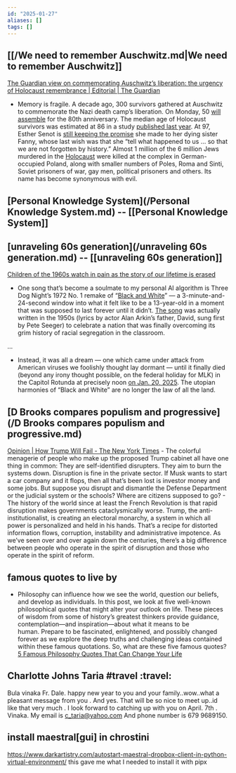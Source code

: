 ```yaml
---
id: "2025-01-27"
aliases: []
tags: []
---
```


## [[/We need to remember Auschwitz.md|We need to remember Auschwitz]] 

[The Guardian view on commemorating Auschwitz’s liberation: the urgency of Holocaust remembrance | Editorial | The Guardian](https://www.theguardian.com/commentisfree/2025/jan/26/the-guardian-view-on-commemorating-auschwitzs-liberation-the-urgency-of-holocaust-remembrance)
- Memory is fragile. A decade ago, 300 survivors gathered at Auschwitz to commemorate the Nazi death camp’s liberation. On Monday, 50 [will assemble](https://www.theguardian.com/world/2025/jan/13/speeches-by-politicians-banned-at-80th-anniversary-of-auschwitzs-liberation) for the 80th anniversary. The median age of Holocaust survivors was estimated at 86 in a study [published last year](https://www.timesofisrael.com/global-study-finds-number-of-holocaust-survivors-shrank-by-half-since-2000/). At 97, Esther Senot is [still keeping the promise](https://www.thelocal.at/20250115/how-did-the-world-allow-auschwitz-nazi-death-camp-survivors-speak-out-ahead-of-anniversary) she made to her dying sister Fanny, whose last wish was that she “tell what happened to us ... so that we are not forgotten by history.” Almost 1 million of the 6 million Jews murdered in the [Holocaust](https://www.theguardian.com/world/holocaust) were killed at the complex in German-occupied Poland, along with smaller numbers of Poles, Roma and Sinti, Soviet prisoners of war, gay men, political prisoners and others. Its name has become synonymous with evil.

## [Personal Knowledge System](/Personal Knowledge System.md) --  [[Personal Knowledge System]]
## [unraveling 60s generation](/unraveling 60s generation.md) -- [[unraveling 60s generation]]
[Children of the 1960s watch in pain as the story of our lifetime is erased](https://www.inquirer.com/opinion/commentary/trump-presidency-1960s-civil-rights-20250126.html) 

- One song that’s become a soulmate to my personal AI algorithm is Three Dog Night’s 1972 No. 1 remake of “[Black and White](https://www.youtube.com/watch?v=4f65mO146Zo)” — a 3-minute-and-24-second window into what it felt like to be a 13-year-old in a moment that was supposed to last forever until it didn’t. [The song](https://www.songfacts.com/facts/three-dog-night/black-and-white) was actually written in the 1950s (lyrics by actor Alan Arkin’s father, David, sung first by Pete Seeger) to celebrate a nation that was finally overcoming its grim history of racial segregation in the classroom. 

…

- Instead, it was all a dream — one which came under attack from American viruses we foolishly thought lay dormant — until it finally died (beyond any irony thought possible, on the federal holiday for MLK) in the Capitol Rotunda at precisely noon [on Jan. 20, 2025](https://www.inquirer.com/columnists/attytood/trump-day-one-inauguration-20250121.html). The utopian harmonies of “Black and White” are no longer the law of all the land.

## [D Brooks compares populism and progressive](/D Brooks compares populism and progressive.md)
[Opinion | How Trump Will Fail - The New York Times](https://www.nytimes.com/2025/01/23/opinion/trump-mckinley-populism.html)
      - The colorful menagerie of people who make up the proposed Trump cabinet all have one thing in common: They are self-identified disrupters. They aim to burn the systems down. Disruption is fine in the private sector. If Musk wants to start a car company and it flops, then all that’s been lost is investor money and some jobs. But suppose you disrupt and dismantle the Defense Department or the judicial system or the schools? Where are citizens supposed to go?
      - The history of the world since at least the French Revolution is that rapid disruption makes governments cataclysmically worse. Trump, the anti-institutionalist, is creating an electoral monarchy, a system in which all power is personalized and held in his hands. That’s a recipe for distorted information flows, corruption, instability and administrative impotence. As we’ve seen over and over again down the centuries, there’s a big difference between people who operate in the spirit of disruption and those who operate in the spirit of reform.

## famous quotes to live by
- Philosophy can influence how we see the world, question our beliefs, and develop as individuals. In this post, we look at five well-known philosophical quotes that might alter your outlook on life. These pieces of wisdom from some of history’s greatest thinkers provide guidance, contemplation—and inspiration—about what it means to be human. Prepare to be fascinated, enlightened, and possibly changed forever as we explore the deep truths and challenging ideas contained within these famous quotations. So, what are these five famous quotes?
[5 Famous Philosophy Quotes That Can Change Your Life](https://www.thecollector.com/famous-philosophy-quotes-change-your-life/)

## Charlotte Johns Taria #travel :travel:

Bula vinaka Fr. Dale. happy new year to you and your family..wow..what a pleasant message from you . And yes. That will be so nice to meet up..id like that very much . I look forward to catching up with you on April. 7th . Vinaka.  My email is c_taria@yahoo.com
And phone number is 679 9689150.

## install maestral[gui] in chrostini
https://www.darkartistry.com/autostart-maestral-dropbox-client-in-python-virtual-environment/ this gave me what I needed to install it with pipx


